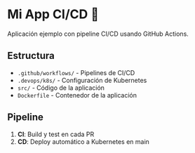 # Mi App CI/CD 🚀

Aplicación ejemplo con pipeline CI/CD usando GitHub Actions.

## Estructura
- `.github/workflows/` - Pipelines de CI/CD
- `.devops/k8s/` - Configuración de Kubernetes
- `src/` - Código de la aplicación
- `Dockerfile` - Contenedor de la aplicación

## Pipeline
1. **CI**: Build y test en cada PR
2. **CD**: Deploy automático a Kubernetes en main